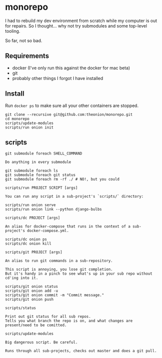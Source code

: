 # monorepo

I had to rebuild my dev environment from scratch while my computer is out for
repairs. So I thought... why not try submodules and some top-level tooling.

So far, not so bad.

## Requirements

* docker (I've only run this against the docker for mac beta)
* git
* probably other things I forgot I have installed

## Install

Run `docker ps` to make sure all your other containers are stopped.

```
git clone --recursive git@github.com:theonion/monorepo.git
cd monorepo
scripts/update-modules
scripts/run onion init
```

## scripts

```
git submodule foreach SHELL_COMMAND

Do anything in every submodule

git submodule foreach ls
git submodule foreach git status
git submodule foreach rm -rf ./ # NO!, but you could
```

```
scripts/run PROJECT SCRIPT [args]

You can run any script in a sub-project's `scripts/` directory:

scripts/run onion serve
scripts/run onion link --python django-bulbs
```

```
scripts/dc PROJECT [args]

An alias for docker-compose that runs in the context of a sub-project's docker-compose.yml.

scripts/dc onion ps
scripts/dc onion kill
```

```
scripts/git PROJECT [args]

An alias to run git commands in a sub-repository.

This script is annoying, you lose git completion.
But it's handy in a pinch to see what's up in your sub repo without cd'ing into it.

scripts/git onion status
scripts/git onion add -u
scripts/git onion commit -m "Commit message."
scripts/git onion push
```

```
scripts/status

Print out git status for all sub repos.
Tells you what branch the repo is on, and what changes are present/need to be comitted.
```

```
scripts/update-modules

Big dangerous script. Be careful.

Runs through all sub-projects, checks out master and does a git pull.
```

